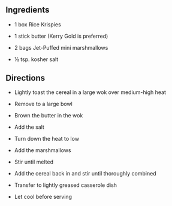 # 

## Ingredients

- 1 box Rice Krispies

- 1 stick butter (Kerry Gold is preferred)

- 2 bags Jet-Puffed mini marshmallows

- ½ tsp. kosher salt

## Directions

- Lightly toast the cereal in a large wok over medium-high heat

- Remove to a large bowl

- Brown the butter in the wok

- Add the salt

- Turn down the heat to low

- Add the marshmallows

- Stir until melted

- Add the cereal back in and stir until thoroughly combined

- Transfer to lightly greased casserole dish

- Let cool before serving

